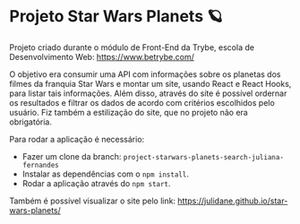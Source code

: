 # Projeto Star Wars Planets :ringed_planet:

Projeto criado durante o módulo de Front-End da Trybe, escola de Desenvolvimento Web: https://www.betrybe.com/

O objetivo era consumir uma API com informações sobre os planetas dos filmes da franquia Star Wars e montar um site, usando React e React Hooks, para listar tais informações.
Além disso, através do site é possível ordernar os resultados e filtrar os dados de acordo com critérios escolhidos pelo usuário.
Fiz também a estilização do site, que no projeto não era obrigatória.

Para rodar a aplicação é necessário:
- Fazer um clone da branch: `project-starwars-planets-search-juliana-fernandes`
- Instalar as dependências com o `npm install`.
- Rodar a aplicação através do `npm start`.

Também é possível visualizar o site pelo link:
https://julidane.github.io/star-wars-planets/
